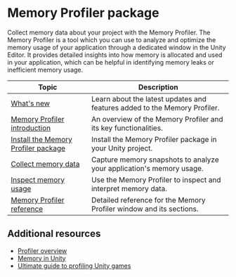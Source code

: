 # Memory Profiler package

Collect memory data about your project with the Memory Profiler. The Memory Profiler is a tool which you can use to analyze and optimize the memory usage of your application through a dedicated window in the Unity Editor. It provides detailed insights into how memory is allocated and used in your application, which can be helpful in identifying memory leaks or inefficient memory usage.

|**Topic**|**Description**|
|---|---|
|[What's new](whats-new.md)|Learn about the latest updates and features added to the Memory Profiler.|
|[Memory Profiler introduction](memory-profiler-introduction.md)|An overview of the Memory Profiler and its key functionalities.|
|[Install the Memory Profiler package](memory-profiler-install.md)|Install the Memory Profiler package in your Unity project.|
|[Collect memory data](snapshots.md)|Capture memory snapshots to analyze your application's memory usage.|
|[Inspect memory usage](inspect-memory-usage.md)|Use the Memory Profiler to inspect and interpret memory data.|
|[Memory Profiler reference](memory-profiler-window-section.md)|Detailed reference for the Memory Profiler window and its sections.|

## Additional resources

* [Profiler overview](xref:um-profiler)
* [Memory in Unity](xref:um-performance-memory)
* [Ultimate guide to profiling Unity games](https://resources.unity.com/games/ultimate-guide-to-profiling-unity-games)
